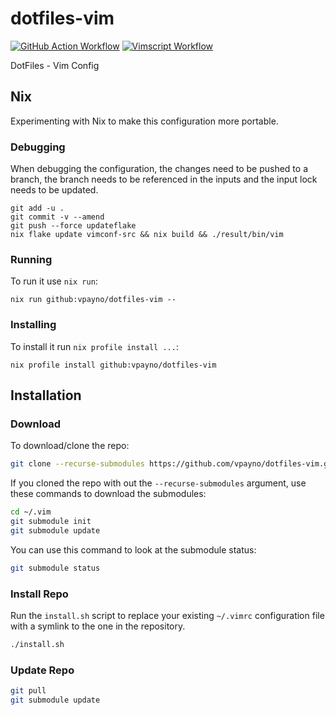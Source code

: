 # dotfiles-vim

[![GitHub Action Workflow](https://github.com/vpayno/dotfiles-vim/actions/workflows/gh-actions.yml/badge.svg)](https://github.com/vpayno/dotfiles-vim/actions/workflows/gh-actions.yml)
[![Vimscript Workflow](https://github.com/vpayno/dotfiles-vim/actions/workflows/vimscript.yml/badge.svg)](https://github.com/vpayno/dotfiles-vim/actions/workflows/vimscript.yml)

DotFiles - Vim Config

## Nix

Experimenting with Nix to make this configuration more portable.

### Debugging

When debugging the configuration, the changes need to be pushed to a branch, the
branch needs to be referenced in the inputs and the input lock needs to be
updated.

```text
git add -u .
git commit -v --amend
git push --force updateflake
nix flake update vimconf-src && nix build && ./result/bin/vim
```

### Running

To run it use `nix run`:

```text
nix run github:vpayno/dotfiles-vim --
```

### Installing

To install it run `nix profile install ...`:

```text
nix profile install github:vpayno/dotfiles-vim
```

## Installation

### Download

To download/clone the repo:

```bash
git clone --recurse-submodules https://github.com/vpayno/dotfiles-vim.git ~/.vim
```

If you cloned the repo with out the `--recurse-submodules` argument, use these
commands to download the submodules:

```bash
cd ~/.vim
git submodule init
git submodule update
```

You can use this command to look at the submodule status:

```bash
git submodule status
```

### Install Repo

Run the `install.sh` script to replace your existing `~/.vimrc` configuration
file with a symlink to the one in the repository.

```bash
./install.sh
```

### Update Repo

```bash
git pull
git submodule update
```
